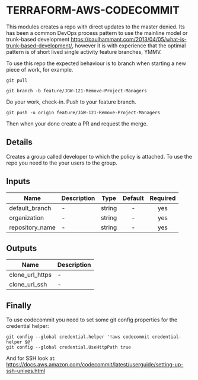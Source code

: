 # TERRAFORM-AWS-CODECOMMIT
This modules creates a repo with direct updates to the master denied. Its has been a common DevOps process pattern to use the mainline model or trunk-based development https://paulhammant.com/2013/04/05/what-is-trunk-based-development/, however it is with experience that the optimal pattern is of short lived single activity feature branches, YMMV.

To use this repo the expected behaviour is to branch when starting a new piece of work, for example.

` git pull `

` git branch -b feature/JGW-121-Remove-Project-Managers `

Do your work, check-in.
Push to your feature branch.

``` git push -u origin feature/JGW-121-Remove-Project-Managers ```

Then when your done create a PR and request the merge.

## Details

Creates a group called developer to which the policy is attached.
To use the repo you need to the your users to the group.

## Inputs

| Name | Description | Type | Default | Required |
|------|-------------|:----:|:-----:|:-----:|
| default\_branch | - | string | - | yes |
| organization | - | string | - | yes |
| repository\_name | - | string | - | yes |

## Outputs

| Name | Description |
|------|-------------|
| clone\_url\_https | - |
| clone\_url\_ssh | - |

## Finally
To use codecommit you need to set some git config properties for the credential helper:
```
git config --global credential.helper '!aws codecommit credential-helper $@'
git config --global credential.UseHttpPath true
```

And for SSH look at: https://docs.aws.amazon.com/codecommit/latest/userguide/setting-up-ssh-unixes.html